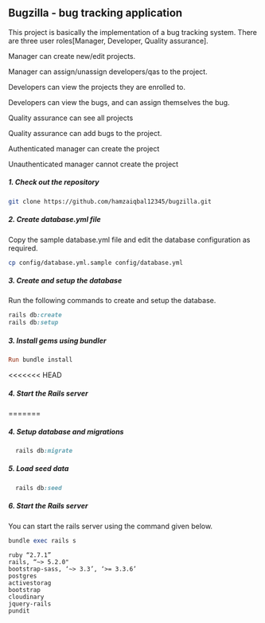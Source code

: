 ## Bugzilla - bug tracking application
This project is basically the implementation of a bug tracking system. There are three user roles[Manager, Developer, Quality assurance].

Manager can create new/edit projects.

Manager can assign/unassign developers/qas to the project.

Developers can view the projects they are enrolled to.

Developers can view the bugs, and can assign themselves the bug.

Quality assurance can see all projects

Quality assurance can add bugs to the project.

Authenticated manager can create the project

Unauthenticated manager cannot create the project
##### 1. Check out the repository
```bash
git clone https://github.com/hamzaiqbal12345/bugzilla.git
```
##### 2. Create database.yml file
Copy the sample database.yml file and edit the database configuration as required.
```bash
cp config/database.yml.sample config/database.yml
```
##### 3. Create and setup the database
Run the following commands to create and setup the database.
```ruby
rails db:create
rails db:setup
```
##### 3. Install gems using bundler
```ruby
Run bundle install
```
<<<<<<< HEAD
##### 4. Start the Rails server
=======
##### 4. Setup database and migrations
```ruby
  rails db:migrate
```
##### 5. Load seed data
```ruby
  rails db:seed
```
##### 6. Start the Rails server
You can start the rails server using the command given below.
```ruby
bundle exec rails s
```
```
ruby “2.7.1”
rails, “~> 5.2.0"
bootstrap-sass, ‘~> 3.3’, ‘>= 3.3.6’
postgres
activestorag
bootstrap
cloudinary
jquery-rails
pundit

